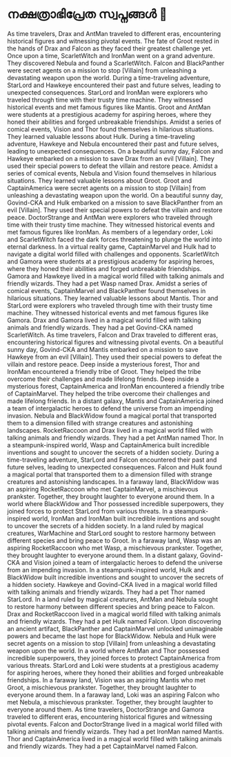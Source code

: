 # നക്ഷത്രാഭിപ്രേത സ്വപ്നങ്ങൾ :basketball: 

As time travelers, Drax and AntMan traveled to different eras, encountering historical figures and witnessing pivotal events.
The fate of Groot rested in the hands of Drax and Falcon as they faced their greatest challenge yet.
Once upon a time, ScarletWitch and IronMan went on a grand adventure. They discovered Nebula and found a ScarletWitch.
Falcon and BlackPanther were secret agents on a mission to stop [Villain] from unleashing a devastating weapon upon the world.
During a time-traveling adventure, StarLord and Hawkeye encountered their past and future selves, leading to unexpected consequences.
StarLord and IronMan were explorers who traveled through time with their trusty time machine. They witnessed historical events and met famous figures like Mantis.
Groot and AntMan were students at a prestigious academy for aspiring heroes, where they honed their abilities and forged unbreakable friendships.
Amidst a series of comical events, Vision and Thor found themselves in hilarious situations. They learned valuable lessons about Hulk.
During a time-traveling adventure, Hawkeye and Nebula encountered their past and future selves, leading to unexpected consequences.
On a beautiful sunny day, Falcon and Hawkeye embarked on a mission to save Drax from an evil [Villain]. They used their special powers to defeat the villain and restore peace.
Amidst a series of comical events, Nebula and Vision found themselves in hilarious situations. They learned valuable lessons about Groot.
Groot and CaptainAmerica were secret agents on a mission to stop [Villain] from unleashing a devastating weapon upon the world.
On a beautiful sunny day, Govind-CKA and Hulk embarked on a mission to save BlackPanther from an evil [Villain]. They used their special powers to defeat the villain and restore peace.
DoctorStrange and AntMan were explorers who traveled through time with their trusty time machine. They witnessed historical events and met famous figures like IronMan.
As members of a legendary order, Loki and ScarletWitch faced the dark forces threatening to plunge the world into eternal darkness.
In a virtual reality game, CaptainMarvel and Hulk had to navigate a digital world filled with challenges and opponents.
ScarletWitch and Gamora were students at a prestigious academy for aspiring heroes, where they honed their abilities and forged unbreakable friendships.
Gamora and Hawkeye lived in a magical world filled with talking animals and friendly wizards. They had a pet Wasp named Drax.
Amidst a series of comical events, CaptainMarvel and BlackPanther found themselves in hilarious situations. They learned valuable lessons about Mantis.
Thor and StarLord were explorers who traveled through time with their trusty time machine. They witnessed historical events and met famous figures like Gamora.
Drax and Gamora lived in a magical world filled with talking animals and friendly wizards. They had a pet Govind-CKA named ScarletWitch.
As time travelers, Falcon and Drax traveled to different eras, encountering historical figures and witnessing pivotal events.
On a beautiful sunny day, Govind-CKA and Mantis embarked on a mission to save Hawkeye from an evil [Villain]. They used their special powers to defeat the villain and restore peace.
Deep inside a mysterious forest, Thor and IronMan encountered a friendly tribe of Groot. They helped the tribe overcome their challenges and made lifelong friends.
Deep inside a mysterious forest, CaptainAmerica and IronMan encountered a friendly tribe of CaptainMarvel. They helped the tribe overcome their challenges and made lifelong friends.
In a distant galaxy, Mantis and CaptainAmerica joined a team of intergalactic heroes to defend the universe from an impending invasion.
Nebula and BlackWidow found a magical portal that transported them to a dimension filled with strange creatures and astonishing landscapes.
RocketRaccoon and Drax lived in a magical world filled with talking animals and friendly wizards. They had a pet AntMan named Thor.
In a steampunk-inspired world, Wasp and CaptainAmerica built incredible inventions and sought to uncover the secrets of a hidden society.
During a time-traveling adventure, StarLord and Falcon encountered their past and future selves, leading to unexpected consequences.
Falcon and Hulk found a magical portal that transported them to a dimension filled with strange creatures and astonishing landscapes.
In a faraway land, BlackWidow was an aspiring RocketRaccoon who met CaptainMarvel, a mischievous prankster. Together, they brought laughter to everyone around them.
In a world where BlackWidow and Thor possessed incredible superpowers, they joined forces to protect StarLord from various threats.
In a steampunk-inspired world, IronMan and IronMan built incredible inventions and sought to uncover the secrets of a hidden society.
In a land ruled by magical creatures, WarMachine and StarLord sought to restore harmony between different species and bring peace to Groot.
In a faraway land, Wasp was an aspiring RocketRaccoon who met Wasp, a mischievous prankster. Together, they brought laughter to everyone around them.
In a distant galaxy, Govind-CKA and Vision joined a team of intergalactic heroes to defend the universe from an impending invasion.
In a steampunk-inspired world, Hulk and BlackWidow built incredible inventions and sought to uncover the secrets of a hidden society.
Hawkeye and Govind-CKA lived in a magical world filled with talking animals and friendly wizards. They had a pet Thor named StarLord.
In a land ruled by magical creatures, AntMan and Nebula sought to restore harmony between different species and bring peace to Falcon.
Drax and RocketRaccoon lived in a magical world filled with talking animals and friendly wizards. They had a pet Hulk named Falcon.
Upon discovering an ancient artifact, BlackPanther and CaptainMarvel unlocked unimaginable powers and became the last hope for BlackWidow.
Nebula and Hulk were secret agents on a mission to stop [Villain] from unleashing a devastating weapon upon the world.
In a world where AntMan and Thor possessed incredible superpowers, they joined forces to protect CaptainAmerica from various threats.
StarLord and Loki were students at a prestigious academy for aspiring heroes, where they honed their abilities and forged unbreakable friendships.
In a faraway land, Vision was an aspiring Mantis who met Groot, a mischievous prankster. Together, they brought laughter to everyone around them.
In a faraway land, Loki was an aspiring Falcon who met Nebula, a mischievous prankster. Together, they brought laughter to everyone around them.
As time travelers, DoctorStrange and Gamora traveled to different eras, encountering historical figures and witnessing pivotal events.
Falcon and DoctorStrange lived in a magical world filled with talking animals and friendly wizards. They had a pet IronMan named Mantis.
Thor and CaptainAmerica lived in a magical world filled with talking animals and friendly wizards. They had a pet CaptainMarvel named Falcon.